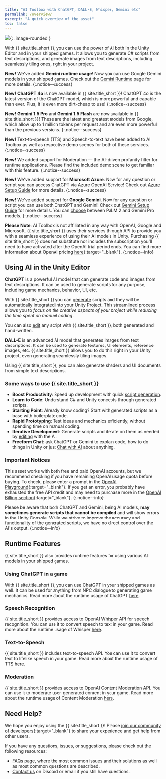 ```yaml
---
title: "AI Toolbox with ChatGPT, DALL·E, Whisper, Gemini etc"
permalink: /overview/
excerpt: "A quick overview of the asset"
toc: false
---
```


![](../assets/images/banners/sg-banner-1.png){: .image-rounded }

With {{ site.title_short }}, you can use the power of AI both in the Unity Editor and in your shipped games. It allows you to generate C# scripts from text descriptions, and generate images from text descriptions, including seamlessly tiling ones, right in your project.

**New!** We've added **Gemini runtime usage**! Now you can use Google Gemini models in your shipped games. Check out the [Gemini Runtime](/gemini-runtime/) page for more details.
{:.notice--success}

**New!** **ChatGPT 4o** is now available in {{ site.title_short }}! ChatGPT 4o is the latest version of the ChatGPT model, which is more powerful and capable than ever. Plus, it is even more dirt-cheap to use!
{:.notice--success}

**New!** **Gemini 1.5 Pro** and **Gemini 1.5 Flash** are now available in {{ site.title_short }}! These are the latest and greatest models from Google, which allow up to 1 million tokens per request and are even more powerful than the previous versions.
{:.notice--success}

**New!** Text-to-speech (TTS) and Speech-to-text have been added to AI Toolbox as well as respective demo scenes for both of these services.
{:.notice--success}

**New!** We added support for Moderation — the AI-driven profanity filter for runtime applications. Please find the included demo scene to get familiar with this feature.
{:.notice--success}

**New!** We've added support for **Microsoft Azure**. Now for any question or script you can access ChatGPT via Azure OpenAI Service! Check out [Azure Setup Guide](/azure-set-up/) for more details.
{:.notice--success}

**New!** We've added support for **Google Gemini**. Now for any question or script you can use both ChatGPT and Gemini! Check out [Gemini Setup Guide](/gemini-set-up/) for more details. You can [choose](/gemini-set-up/#google-gemini-models) between PaLM 2 and Gemini Pro models.
{:.notice--success}

**Please Note**: AI Toolbox is not affiliated in any way with OpenAI, Google and Microsoft.  {{ site.title_short }} uses their services through API to provide you with a seamless experience of using their AI models in Unity. Purchasing {{ site.title_short }} does not substitute nor includes the subscription you'll need to have activated after the OpenAI trial period ends. You can find more information about OpenAI pricing [here](https://platform.openai.com/pricing){:target="_blank"}.
{:.notice--info}

## Using AI in the Unity Editor

**ChatGPT** is a powerful AI model that can generate code and images from text descriptions. It can be used to generate scripts for any purpose, including game mechanics, behavior, UI, etc.

With {{ site.title_short }} you can [generate](/getting-started/#generating-scripts) scripts and they will be automatically integrated into your Unity Project. This streamlined process allows you to _focus on the creative aspects of your project while reducing the time spent on manual coding_.

You can also [edit](/getting-started/#editing-scripts) any script with {{ site.title_short }}, both generated and hand-written.

**DALL•E** is an advanced AI model that generates images from text descriptions. It can be used to generate textures, UI elements, reference images, etc. {{ site.title_short }} allows you to do this right in your Unity project, even generating seamlessly tiling images.

Using {{ site.title_short }}, you can also generate shaders and UI documents from simple text descriptions.

### Some ways to use {{ site.title_short }}

- **Boost Productivity**: Speed up development with quick [script generation](/getting-started/#generating-scripts).
- **Learn to Code**: Understand C# and Unity concepts through generated scripts.
- **Starting Point**: Already know coding? Start with generated scripts as a base with boilerplate code.
- **Rapid Prototyping**: Test ideas and mechanics efficiently, without spending time on manual coding.
- **Iterative Development**: Generate scripts and iterate on them as needed by [editing](/getting-started/#editing-scripts) with the AI.
- **Freeform Chat**: ask ChatGPT or Gemini to explain code, how to do things in Unity or just [Chat with AI](/chat/) about anything.

### Important Notices

This asset works with both free and paid OpenAI accounts, but we recommend checking if you have remaining OpenAI usage quota before buying. To check, please enter a prompt in the [OpenAI Playground](https://platform.openai.com/playground){:target="_blank"}. If you get an error, you probably have exhausted the free API credit and may need to purchase more in the [OpenAI Billing section](https://platform.openai.com/account/billing/overview){:target="_blank"}.
{:.notice--info}

Please be aware that both ChatGPT and Gemini, being AI models, **may sometimes generate scripts that cannot be compiled** and will show errors in the Unity Console. While we strive to improve the accuracy and functionality of the generated scripts, we have no direct control over the AI's output.
{:.notice--info}

## Runtime Features

{{ site.title_short }} also provides runtime features for using various AI models in your shipped games.

### Using ChatGPT in a game

With {{ site.title_short }}, you can use ChatGPT in your shipped games as well. It can be used for anything from NPC dialogue to generating game mechanics. Read more about the runtime usage of ChatGPT [here](/chatgpt-runtime/).

### Speech Recognition

{{ site.title_short }} provides access to OpenAI Whisper API for speech recognition. You can use it to convert speech to text in your game. Read more about the runtime usage of Whisper [here](/speech-to-text/).

### Text-to-Speech

{{ site.title_short }} includes text-to-speech API. You can use it to convert text to lifelike speech in your game. Read more about the runtime usage of TTS [here](/text-to-speech/).

### Moderation

{{ site.title_short }} provides access to OpenAI Content Moderation API. You can use it to moderate user-generated content in your game. Read more about the runtime usage of Content Moderation [here](/content-moderation/).

## Need Help?

We hope you enjoy using the {{ site.title_short }}! Please [join our community of developers](https://discord.gg/xqfh46kKfw){:target="_blank"} to share your experience and get help from other users.

If you have any questions, issues, or suggestions, please check out the following resources:
- [FAQs](/faq/) page, where the most common issues and their solutions as well as most common questions are described.
- [Contact us](/contact-details/) on Discord or email if you still have questions.
